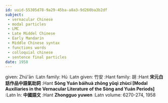 ```yaml
---
id: uuid-55305d78-9a29-45ba-a8a3-9d260ba3b2df
subject: 
 - vernacular Chinese
 - modal particles
 - LMC
 - Late Middel Chinese
 - Early Mandarin
 - Middle Chinese syntax
 - functions words
 - colloquial chinese
 - sentence final particles
date: 1958
---
```


given: Zhú'ān :Latn
family: Hú :Latn
given: 竹安 :Hant
family: 胡 :Hant
**宋元白話作品中語氣助詞** :Hant
**Sòng Yuán báihuà zhōng yǔqì zhùcí [Modal Auxiliaries in the Vernacular Literature of the Sòng and Yuán Periods]** :Latn
In: 
**中國語文** :Hant
**Zhongguo yuwen** :Latn
volume: 6270-274, 1958